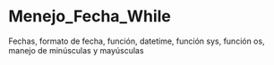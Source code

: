 # Menejo_Fecha_While
Fechas, formato de fecha, función, datetime, función sys, función os, manejo de minúsculas y mayúsculas 
